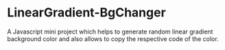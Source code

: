 # LinearGradient-BgChanger
A Javascript mini project which helps to generate random linear gradient background color and also allows to copy the respective code of the color. 
